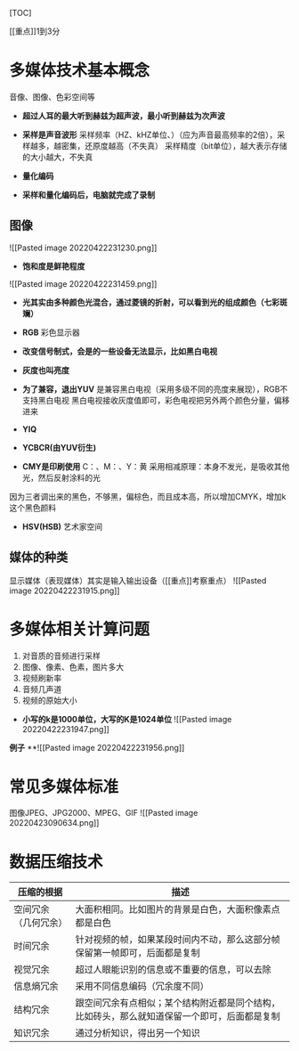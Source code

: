 [TOC]

[[重点]]1到3分

# 多媒体技术基本概念
音像、图像、色彩空间等


* **超过人耳的最大听到赫兹为超声波，最小听到赫兹为次声波**

* **采样是声音波形**
采样频率（HZ、kHZ单位、）（应为声音最高频率的2倍），采样越多，越密集，还原度越高（不失真）
采样精度（bit单位），越大表示存储的大小越大，不失真

* **量化编码**

* **采样和量化编码后，电脑就完成了录制**

## 图像
![[Pasted image 20220422231230.png]]

* **饱和度是鲜艳程度**

![[Pasted image 20220422231459.png]]

* **光其实由多种颜色光混合，通过菱镜的折射，可以看到光的组成颜色（七彩斑斓）**

* **RGB**
彩色显示器

* **改变信号制式，会是的一些设备无法显示，比如黑白电视**
* **灰度也叫亮度**
* **为了兼容，退出YUV**
是兼容黑白电视（采用多级不同的亮度来展现），RGB不支持黑白电视
黑白电视接收灰度值即可，彩色电视把另外两个颜色分量，偏移进来

* **YIQ**
* **YCBCR(由YUV衍生)**

* **CMY是印刷使用**
C：、M：、Y：黄
采用相减原理：本身不发光，是吸收其他光，然后反射涂料的光

因为三者调出来的黑色，不够黑，偏棕色，而且成本高，所以增加CMYK，增加k这个黑色颜料

* **HSV(HSB)**
艺术家空间

## 媒体的种类
显示媒体（表现媒体）其实是输入输出设备（[[重点]]考察重点）
![[Pasted image 20220422231915.png]]



# 多媒体相关计算问题
1. 对音质的音频进行采样
2. 图像、像素、色素，图片多大
3. 视频刷新率
4. 音频几声道
5. 视频的原始大小

* **小写的k是1000单位，大写的K是1024单位**
![[Pasted image 20220422231947.png]]

**例子**
**![[Pasted image 20220422231956.png]]

# 常见多媒体标准
图像JPEG、JPG2000、MPEG、GIF
![[Pasted image 20220423090634.png]]

# 数据压缩技术
| 压缩的根据                 | 描述 |
| -------------------- | ---- |
| 空间冗余（几何冗余） | 大面积相同。比如图片的背景是白色，大面积像素点都是白色     |
| 时间冗余             | 针对视频的帧，如果某段时间内不动，那么这部分帧保留第一帧即可，后面都是复制     |
| 视觉冗余             | 超过人眼能识别的信息或不重要的信息，可以去除     |
| 信息熵冗余           | 采用不同信息编码（冗余度不同）     |
| 结构冗余             | 跟空间冗余有点相似；某个结构附近都是同个结构，比如砖头，那么就知道保留一个即可，后面都是复制     |
| 知识冗余             | 通过分析知识，得出另一个知识     |

